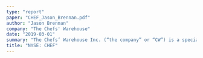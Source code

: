 ```yaml
---
type: "report"
paper: "CHEF_Jason_Brennan.pdf"
author: "Jason Brennan"
company: "The Chefs' Warehouse"
date: "2019-03-01"
summary: "The Chefs’ Warehouse Inc. (“the company” or “CW”) is a specialty foods distributor that sells niche products sought out by chefs at independent restaurants, country clubs, hotels, bakeries, and more in the United States and Canada. The company’s competitive advantage arises through a one-stop shop experience for high-end chefs with specific and unique demands.  "
title: "NYSE: CHEF"
---
```

